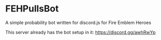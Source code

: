 # FEHPullsBot
A simple probability bot written for discord.js for Fire Emblem Heroes

This server already has the bot setup in it: https://discord.gg/awhRwYp
